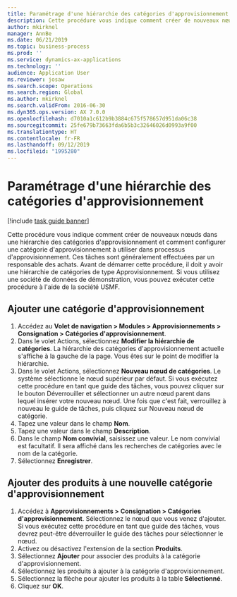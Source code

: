 ```yaml
---
title: Paramétrage d'une hiérarchie des catégories d'approvisionnement
description: Cette procédure vous indique comment créer de nouveaux nœuds dans une hiérarchie des catégories d'approvisionnement et comment configurer une catégorie d'approvisionnement à utiliser dans processus d'approvisionnement.
author: mkirknel
manager: AnnBe
ms.date: 06/21/2019
ms.topic: business-process
ms.prod: ''
ms.service: dynamics-ax-applications
ms.technology: ''
audience: Application User
ms.reviewer: josaw
ms.search.scope: Operations
ms.search.region: Global
ms.author: mkirknel
ms.search.validFrom: 2016-06-30
ms.dyn365.ops.version: AX 7.0.0
ms.openlocfilehash: d7010a1c612b9b3884c675f578657d951da06c38
ms.sourcegitcommit: 25fe679b73663fda6b5b3c32646026d0993a9f00
ms.translationtype: HT
ms.contentlocale: fr-FR
ms.lasthandoff: 09/12/2019
ms.locfileid: "1995280"
---
```

# <a name="set-up-a-procurement-category-hierarchy"></a>Paramétrage d'une hiérarchie des catégories d'approvisionnement

[!include [task guide banner](../../includes/task-guide-banner.md)]

Cette procédure vous indique comment créer de nouveaux nœuds dans une hiérarchie des catégories d'approvisionnement et comment configurer une catégorie d'approvisionnement à utiliser dans processus d'approvisionnement. Ces tâches sont généralement effectuées par un responsable des achats. Avant de démarrer cette procédure, il doit y avoir une hiérarchie de catégories de type Approvisionnement. Si vous utilisez une société de données de démonstration, vous pouvez exécuter cette procédure à l'aide de la société USMF.


## <a name="add-a-new-procurement-category"></a>Ajouter une catégorie d'approvisionnement
1. Accédez au **Volet de navigation > Modules > Approvisionnements > Consignation > Catégories d'approvisionnement**.
2. Dans le volet Actions, sélectionnez **Modifier la hiérarchie de catégories**. La hiérarchie des catégories d'approvisionnement actuelle s'affiche à la gauche de la page. Vous êtes sur le point de modifier la hiérarchie.  
3. Dans le volet Actions, sélectionnez **Nouveau nœud de catégories**. Le système sélectionne le nœud supérieur par défaut. Si vous exécutez cette procédure en tant que guide des tâches, vous pouvez cliquer sur le bouton Déverrouiller et sélectionner un autre nœud parent dans lequel insérer votre nouveau nœud. Une fois que c'est fait, verrouillez à nouveau le guide de tâches, puis cliquez sur Nouveau nœud de catégorie.  
4. Tapez une valeur dans le champ **Nom**.
5. Tapez une valeur dans le champ **Description**.
6. Dans le champ **Nom convivial**, saisissez une valeur. Le nom convivial est facultatif. Il sera affiché dans les recherches de catégories avec le nom de la catégorie.  
7. Sélectionnez **Enregistrer**.

## <a name="add-products-to-your-new-procurement-category"></a>Ajouter des produits à une nouvelle catégorie d'approvisionnement
1. Accédez à **Approvisionnements > Consignation > Catégories d'approvisionnement**. Sélectionnez le nœud que vous venez d'ajouter. Si vous exécutez cette procédure en tant que guide des tâches, vous devrez peut-être déverrouiller le guide des tâches pour sélectionner le nœud.  
2. Activez ou désactivez l'extension de la section **Produits**.
3. Sélectionnez **Ajouter** pour associer des produits à la catégorie d'approvisionnement.
4. Sélectionnez les produits à ajouter à la catégorie d'approvisionnement.
5. Sélectionnez la flèche pour ajouter les produits à la table **Sélectionné**.
6. Cliquez sur **OK**.
